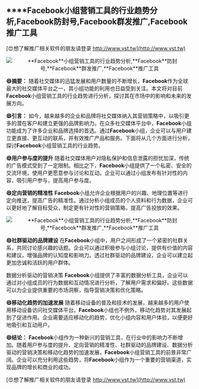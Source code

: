 ## ****Facebook**小组营销工具的行业趋势分析,**Facebook**防封号,**Facebook**群发推广,**Facebook**推广工具**

[😍想了解推广相关软件的朋友请登录 http://www.vst.tw](http://www.vst.tw)

 <center><img src="https://vst.tw/MP4/tuiguang/png/3.png" alt="**Facebook**小组营销工具的行业趋势分析,**Facebook**防封号,**Facebook**群发推广,**Facebook**推广工具"></center>

**😄摘要：**
随着社交媒体的迅猛发展和用户数量的不断增长，**Facebook**作为全球最大的社交媒体平台之一，其小组功能的利用也日益受到关注。本文将对目前**Facebook**小组营销工具的行业趋势进行分析，探讨其在市场中的影响和未来的发展方向。

**😄引言：**
如今，越来越多的企业和品牌将社交媒体纳入其营销策略中，以吸引更多的潜在客户和建立更强的品牌影响力。在众多社交媒体平台中，**Facebook**小组功能成为了许多企业和品牌选择的首选。通过**Facebook**小组，企业可以与用户建立更直接、更互动的联系，并有效推广产品和服务。下面将从几个方面进行分析，探讨**Facebook**小组营销工具的行业趋势。

**😄用户参与度的提升**
随着社交媒体用户对隐私保护和信息泄露的担忧加深，传统的广告模式受到了一定限制。相比之下，**Facebook**小组提供了一个私密、安全的交流环境，使用户更愿意参与讨论和互动。企业可以通过小组发布有针对性的内容，吸引用户参与，提高用户参与度。

**😄定向营销的精准性**
**Facebook**小组允许企业根据用户的兴趣、地理位置等进行定向推送，提高广告的精准性。通过分析小组成员的个人资料和行为数据，企业可以更好地了解目标受众，制定更有针对性的营销策略，提高广告投放的效果。

 <center><img src="https://vst.tw/MP4/tuiguang/png/5.png" alt="**Facebook**小组营销工具的行业趋势分析,**Facebook**防封号,**Facebook**群发推广,**Facebook**推广工具"></center>

**😄社群驱动的品牌建设**
在**Facebook**小组中，用户之间形成了一个紧密的社群关系，共同讨论感兴趣的话题。企业可以通过积极参与小组讨论，提供有价值的内容和建议，增强品牌的认知度和影响力。透过社群驱动的品牌建设，企业可以建立起更加忠诚和活跃的用户群体。

数据分析驱动的营销决策
**Facebook**小组提供了丰富的数据分析工具，企业可以通过对小组成员的行为数据和互动情况进行分析，了解用户需求和偏好。这些数据可以为企业提供重要的市场洞察，指导营销决策和优化策略。

**😄移动化趋势的加速发展**
随着移动设备的普及和技术的发展，越来越多的用户使用移动设备访问社交媒体平台。**Facebook**小组也不例外，移动化趋势对其发展起到了促进作用。企业需要适应移动化的趋势，优化小组内容和用户体验，以便更好地吸引和互动用户。

**😄结论：**
**Facebook**小组作为一种新兴的营销工具，在行业中的影响力不断增加。随着用户参与度的提升、定向营销的精准性、社群驱动的品牌建设、数据分析驱动的营销决策和移动化趋势的加速发展，**Facebook**小组营销工具的前景非常广阔。企业可以充分利用这些趋势，将**Facebook**小组作为一个重要的营销渠道，实现品牌的增长和商业的成功。

[😍想了解推广相关软件的朋友请登录 http://www.vst.tw](http://www.vst.tw)




